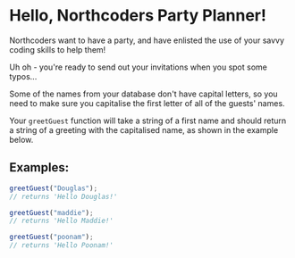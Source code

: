 # Hello, Northcoders Party Planner!

Northcoders want to have a party, and have enlisted the use of your savvy coding skills to help them!

Uh oh - you're ready to send out your invitations when you spot some typos...

Some of the names from your database don't have capital letters, so you need to make sure you capitalise the first letter of all of the guests' names.

Your `greetGuest` function will take a string of a first name and should return a string of a greeting with the capitalised name, as shown in the example below.

## Examples:

```javascript
greetGuest("Douglas");
// returns 'Hello Douglas!'

greetGuest("maddie");
// returns 'Hello Maddie!'

greetGuest("poonam");
// returns 'Hello Poonam!'
```

